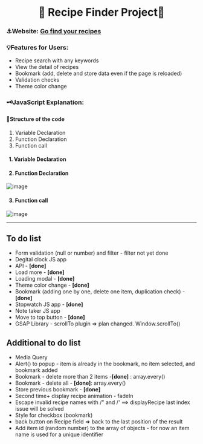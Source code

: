 <h1 align="center">🥗 Recipe Finder Project🥗 </h1>
<h3 align="left">⚓Website: <a href = "https://yukiramu.github.io/Recipe-Finder/">Go find your recipes</a></h3>

<h3 align="left">💡Features for Users:</h3>
<ul>
<li>Recipe search with any keywords</li>
<li>View the detail of recipes</li>
<li>Bookmark (add, delete and store data even if the page is reloaded)</li>
<li>Validation checks</li>
<li>Theme color change</li>
</ul>

<h3 align="left">🗝️JavaScript Explanation:</h3>
<h4>🧱Structure of the code</h4>
<ol>
<li>Variable Declaration</li>
<li>Function Declaration</li>
<li>Function call</li>
</ol>

<h4>&nbsp&nbsp1. Variable Declaration</h4>

<h4>&nbsp&nbsp2. Function Declaration</h4>

![image](https://user-images.githubusercontent.com/76931326/113053115-c69b0900-915c-11eb-8d99-c32138e955ff.png)

<h4>&nbsp&nbsp3. Function call</h4>

![image](https://user-images.githubusercontent.com/76931326/113053163-d31f6180-915c-11eb-8b04-62de41d223a3.png)

<hr>
<h2>To do list</h2>
<ul>
<li>Form validation (null or number) and filter - filter not yet done</li>
<li>Degital clock JS app</li>
<li>API - <b>[done]</b></li>
<li>Load more - <b>[done]</b></li>
<li>Loading modal - <b>[done]</b></li>
<li>Theme color change - <b>[done]</b></li>
<li>Bookmark (adding one by one, delete one item, duplication check) - <b>[done]</b></li>
<li>Stopwatch JS app - <b>[done]</b></li>
<li>Note taker JS app</li>
<li>Move to top button - <b>[done]</b></li>
<li>GSAP Library - scrollTo plugin => plan changed. Window.scrollTo()</li>
</ul>

<h2>Additional to do list</h2>
<ul>
<li>Media Query</li>
<li>Alert() to popup - item is already in the bookmark, no item selected, and bookmark added</li>
<li>Bookmark - delete more than 2 items -<b>[done]</b> : array.every()</li>
<li>Bookmark - delete all - <b>[done]</b>: array.every()</li>
<li>Store previous bookmark  - <b>[done]</b></li>
<li>Second time+ display recipe animation - fadeIn</li>
<li>Escape invalid recipe names with /" and /' ==> displayRecipe last index issue will be solved</li>
<li>Style for checkbox (bookmark)</li>
<li>back button on Recipe field => back to the last position of the result</li>
<li>Add item id (random number) to the array of objects - for now an item name is used for a unique identifier</li>
</ul>
